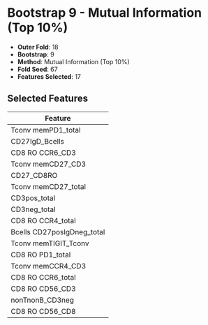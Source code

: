 # Bootstrap 9 - Mutual Information (Top 10%)

- **Outer Fold**: 18
- **Bootstrap**: 9
- **Method**: Mutual Information (Top 10%)
- **Fold Seed**: 67
- **Features Selected**: 17

## Selected Features

| Feature |
|---------|
| Tconv memPD1_total |
| CD27IgD_Bcells |
| CD8 RO CCR6_CD3 |
| Tconv memCD27_CD3 |
| CD27_CD8RO |
| Tconv memCD27_total |
| CD3pos_total |
| CD3neg_total |
| CD8 RO CCR4_total |
| Bcells CD27posIgDneg_total |
| Tconv memTIGIT_Tconv |
| CD8 RO PD1_total |
| Tconv memCCR4_CD3 |
| CD8 RO CCR6_total |
| CD8 RO CD56_CD3 |
| nonTnonB_CD3neg |
| CD8 RO CD56_CD8 |
